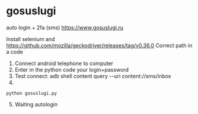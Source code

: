 # gosuslugi 

auto login + 2fa (sms) https://www.gosuslugi.ru

Install selenium and https://github.com/mozilla/geckodriver/releases/tag/v0.36.0
Correct path in a code


1) Connect android telephone to computer
2) Enter in the python code your login+password
3) Test connect:   adb shell content query --uri content://sms/inbox
4) 
```
python gosuslugi.py
```
5) Waiting autologin

